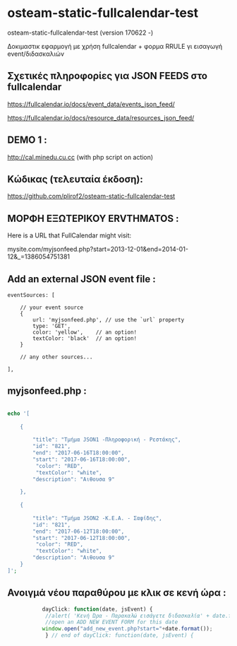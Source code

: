 # osteam-static-fullcalendar-test
osteam-static-fullcalendar-test (version 170622 -)

Δοκιμαστικ εφαρμογή με χρήση fullcalendar + φορμα RRULE γι εισαγωγή event/διδασκαλιών


## Σχετικές πληροφορίες για JSON FEEDS στο fullcalendar
https://fullcalendar.io/docs/event_data/events_json_feed/

https://fullcalendar.io/docs/resource_data/resources_json_feed/



## DEMO 1 : 
http://cal.minedu.cu.cc  (with php script on action)

## Κώδικας (τελευταία έκδοση):
https://github.com/plirof2/osteam-static-fullcalendar-test




## ΜΟΡΦΗ ΕΞΩΤΕΡΙΚΟΥ ERVTHMATOS :
Here is a URL that FullCalendar might visit:

mysite.com/myjsonfeed.php?start=2013-12-01&end=2014-01-12&_=1386054751381



## Add an external JSON event file :
    eventSources: [

        // your event source
        {
            url: 'myjsonfeed.php', // use the `url` property
            type: 'GET',
            color: 'yellow',    // an option!
            textColor: 'black'  // an option!
        }

        // any other sources...

    ], 




## myjsonfeed.php :
```php

echo '[
    
    {
        
        "title": "Τμήμα JSON1 -Πληροφορική - Ρεστάκης",
        "id": "821",
        "end": "2017-06-16T18:00:00",
        "start": "2017-06-16T18:00:00",
         "color": "RED",
         "textColor": "white",
		"description": "Αιθουσα 9"

    },
    
    {
        
        "title": "Τμήμα JSON2 -Κ.Ε.Α. - Σαφίδης",
        "id": "821",
        "end": "2017-06-12T18:00:00",
        "start": "2017-06-12T18:00:00",
         "color": "RED",
         "textColor": "white",
		"description": "Αιθουσα 9"
    }
]';

```


## Ανοιγμά νέου παραθύρου με κλικ σε κενή ώρα :

```javascript 
           dayClick: function(date, jsEvent) {
       		//alert( 'Κενή Ώρα - Παρακαλώ εισάγετε διδασκαλία' + date.format());
       	    //open an ADD NEW EVENT FORM for this date
           window.open("add_new_event.php?start="+date.format());				
    		} // end of dayClick: function(date, jsEvent) {

```
